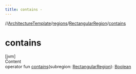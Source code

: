 ```yaml
---
title: contains -
---
```

//[ArchitectureTemplate](../../index.md)/[regions](../index.md)/[RectangularRegion](index.md)/[contains](contains.md)



# contains  
[jvm]  
Content  
operator fun [contains](contains.md)(subregion: [RectangularRegion](index.md)): [Boolean](https://kotlinlang.org/api/latest/jvm/stdlib/kotlin/-boolean/index.html)  



